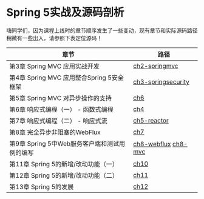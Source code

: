 # Spring 5实战及源码剖析

嗨同学们，因为课程上线时的章节顺序发生了一些变动，现有章节和实际源码路径稍微有一些出入，请参照下表定位源码！

| 章节 | 路径 |
| --- | --- |
| 第3章 Spring MVC 应用实战开发 | [ch2-springmvc](https://git.imooc.com/coding-538/spring-five-course/src/master/ch2-springmvc) |
| 第4章 Spring MVC 应用整合Spring 5安全框架 | [ch3-springsecurity](https://git.imooc.com/coding-538/spring-five-course/src/master/ch3-springsecurity) |
| 第5章 Spring MVC 对异步操作的支持 | [ch6](https://git.imooc.com/coding-538/spring-five-course/src/master/ch6) |
| 第6章 响应式编程（一） - 函数式编程 | [ch4](https://git.imooc.com/coding-538/spring-five-course/src/master/ch4) |
| 第7章 响应式编程（二） - 响应式流 | [ch5-reactor](https://git.imooc.com/coding-538/spring-five-course/src/master/ch5-reactor) |
| 第8章 完全异步非阻塞的WebFlux | [ch7](https://git.imooc.com/coding-538/spring-five-course/src/master/ch7) |
| 第9章 Spring 5中Web服务客户端和测试用例的编写 | [ch8-webflux](https://git.imooc.com/coding-538/spring-five-course/src/master/ch8-webflux) [ch8-mvc](https://git.imooc.com/coding-538/spring-five-course/src/master/ch8-mvc) |
| 第11章 Spring 5的新增/改动功能（一）| [ch10](https://git.imooc.com/coding-538/spring-five-course/src/master/ch10) |
| 第12章 Spring 5的新增/改动功能（二）| [ch11](https://git.imooc.com/coding-538/spring-five-course/src/master/ch11) |
| 第13章 Spring 5的发展 | [ch12](https://git.imooc.com/coding-538/spring-five-course/src/master/ch12) |


